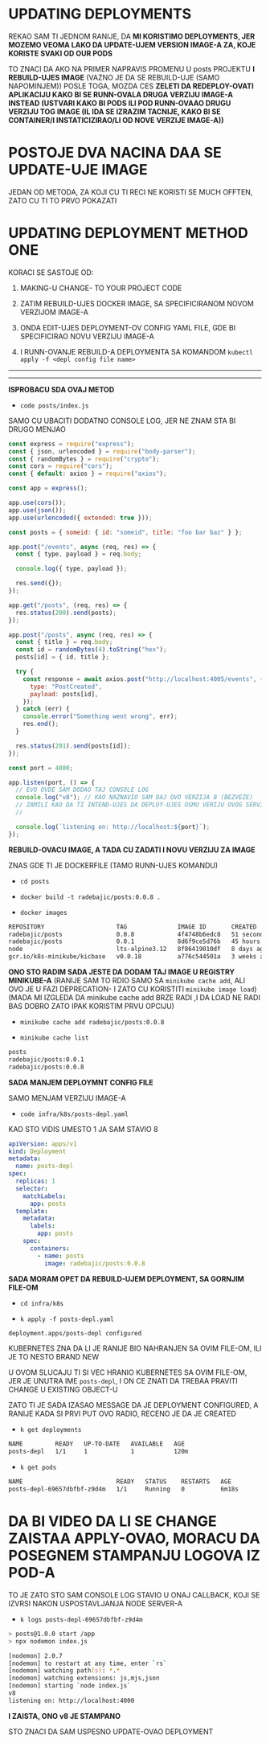 # UPDATING DEPLOYMENTS

REKAO SAM TI JEDNOM RANIJE, DA **MI KORISTIMO DEPLOYMENTS, JER MOZEMO VEOMA LAKO DA UPDATE-UJEM VERSION IMAGE-A ZA, KOJE KORISTE SVAKI OD OUR PODS**

TO ZNACI DA AKO NA PRIMER NAPRAVIS PROMENU U posts PROJEKTU **I REBUILD-UJES IMAGE** (VAZNO JE DA SE REBUILD-UJE (SAMO NAPOMINJEM)) POSLE TOGA, MOZDA CES **ZELETI DA REDEPLOY-OVATI APLIKACIJU KAKO BI SE RUNN-OVALA DRUGA VERZIJU IMAGE-A INSTEAD (USTVARI KAKO BI PODS ILI POD RUNN-OVAAO DRUGU VERZIJU TOG IMAGE (IL IDA SE IZRAZIM TACNIJE, KAKO BI SE CONTAINER/I INSTATICIZIRAO/LI OD NOVE VERZIJE IMAGE-A))**

# POSTOJE DVA NACINA DAA SE UPDATE-UJE IMAGE

JEDAN OD METODA, ZA KOJI CU TI RECI NE KORISTI SE MUCH OFFTEN, ZATO CU TI TO PRVO POKAZATI

# UPDATING DEPLOYMENT METHOD ONE

KORACI SE SASTOJE OD:

1. MAKING-U CHANGE- TO YOUR PROJECT CODE

2. ZATIM REBUILD-UJES DOCKER IMAGE, SA SPECIFICIRANOM NOVOM VERZIJOM IMAGE-A

3. ONDA EDIT-UJES DEPLOYMENT-OV CONFIG YAML FILE, GDE BI SPECIFICIRAO NOVU VERZIJU IMAGE-A

4. I RUNN-OVANJE REBUILD-A DEPLOYMENTA SA KOMANDOM
  `kubectl apply -f <depl config file name>`

***
***

**ISPROBACU SDA OVAJ METOD**

- `code posts/index.js`

SAMO CU UBACITI DODATNO CONSOLE LOG, JER NE ZNAM STA BI DRUGO MENJAO

```js
const express = require("express");
const { json, urlencoded } = require("body-parser");
const { randomBytes } = require("crypto");
const cors = require("cors");
const { default: axios } = require("axios");

const app = express();

app.use(cors());
app.use(json());
app.use(urlencoded({ extended: true }));

const posts = { someid: { id: "someid", title: "foo bar baz" } };

app.post("/events", async (req, res) => {
  const { type, payload } = req.body;

  console.log({ type, payload });

  res.send({});
});

app.get("/posts", (req, res) => {
  res.status(200).send(posts);
});

app.post("/posts", async (req, res) => {
  const { title } = req.body;
  const id = randomBytes(4).toString("hex");
  posts[id] = { id, title };

  try {
    const response = await axios.post("http://localhost:4005/events", {
      type: "PostCreated",
      payload: posts[id],
    });
  } catch (err) {
    console.error("Something went wrong", err);
    res.end();
  }

  res.status(201).send(posts[id]);
});

const port = 4000;

app.listen(port, () => {
  // EVO OVDE SAM DODAO TAJ CONSOLE LOG
  console.log("v8"); // KAO NAZNAVIO SAM DAJ OVO VERZIJA 8 (BEZVEZE)
  // ZAMILI KAO DA TI INTEND-UJES DA DEPLOY-UJES OSMU VERIJU OVOG SERVISA
  //

  console.log(`listening on: http://localhost:${port}`);
});

```

**REBUILD-OVACU IMAGE, A TADA CU ZADATI I NOVU VERZIJU ZA IMAGE**

ZNAS GDE TI JE DOCKERFILE (TAMO RUNN-UJES KOMANDU)

- `cd posts`

- `docker build -t radebajic/posts:0.0.8 .`

- `docker images`

```zsh
REPOSITORY                    TAG              IMAGE ID       CREATED          SIZE
radebajic/posts               0.0.8            4f4748b6edc8   51 seconds ago   125MB
radebajic/posts               0.0.1            8d6f9ce5d76b   45 hours ago     125MB
node                          lts-alpine3.12   8f86419010df   8 days ago       117MB
gcr.io/k8s-minikube/kicbase   v0.0.18          a776c544501a   3 weeks ago      1.08GB
```

**ONO STO RADIM SADA JESTE DA DODAM TAJ IMAGE U REGISTRY MINIKUBE-A** (RANIJE SAM TO RDIO SAMO SA `minikube cache add`, ALI OVO JE U FAZI DEPRECATION- I ZATO CU KORISTITI `minikube image load`) (MADA MI IZGLEDA DA minikube cache add BRZE RADI ,I DA LOAD NE RADI BAS DOBRO ZATO IPAK KORISTIM PRVU OPCIJU)

- `minikube cache add radebajic/posts:0.0.8`

- `minikube cache list`

```zsh
posts
radebajic/posts:0.0.1
radebajic/posts:0.0.8
```

**SADA MANJEM DEPLOYMNT CONFIG FILE**

SAMO MENJAM VERZIJU IMAGE-A

- `code infra/k8s/posts-depl.yaml`

KAO STO VIDIS UMESTO 1 JA SAM STAVIO 8

```yaml
apiVersion: apps/v1
kind: Deployment
metadata:
  name: posts-depl
spec:
  replicas: 1
  selector:
    matchLabels:
      app: posts
  template:
    metadata:
      labels:
        app: posts
    spec:
      containers:
        - name: posts
          image: radebajic/posts:0.0.8
```

**SADA MORAM OPET DA REBUILD-UJEM DEPLOYMENT, SA GORNJIM FILE-OM**

- `cd infra/k8s`

- `k apply -f posts-depl.yaml`

```zsh
deployment.apps/posts-depl configured
```

KUBERNETES ZNA DA LI JE RANIJE BIO NAHRANJEN SA OVIM FILE-OM, ILI JE TO NESTO BRAND NEW

U OVOM SLUCAJU TI SI VEC HRANIO KUBERNETES SA OVIM FILE-OM, JER JE UNUTRA IME `posts-depl`, I ON CE ZNATI DA TREBAA PRAVITI CHANGE U EXISTING OBJECT-U

ZATO TI JE SADA IZASAO MESSAGE DA JE DEPLOYMENT CONFIGURED, A RANIJE KADA SI PRVI PUT OVO RADIO, RECENO JE DA JE CREATED

- `k get deployments`

```zsh
NAME         READY   UP-TO-DATE   AVAILABLE   AGE
posts-depl   1/1     1            1           120m
```

- `k get pods`

```zsh
NAME                          READY   STATUS    RESTARTS   AGE
posts-depl-69657dbfbf-z9d4m   1/1     Running   0          6m18s
```

# DA BI VIDEO DA LI SE CHANGE ZAISTAA APPLY-OVAO, MORACU DA POSEGNEM STAMPANJU LOGOVA IZ POD-A

TO JE ZATO STO SAM CONSOLE LOG STAVIO U ONAJ CALLBACK, KOJI SE IZVRSI NAKON USPOSTAVLJANJA NODE SERVER-A

- `k logs posts-depl-69657dbfbf-z9d4m`

```zsh
> posts@1.0.0 start /app
> npx nodemon index.js

[nodemon] 2.0.7
[nodemon] to restart at any time, enter `rs`
[nodemon] watching path(s): *.*
[nodemon] watching extensions: js,mjs,json
[nodemon] starting `node index.js`
v8
listening on: http://localhost:4000

```

**I ZAISTA, ONO v8 JE STAMPANO**

STO ZNACI DA SAM USPESNO UPDATE-OVAO DEPLOYMENT
